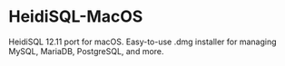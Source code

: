 # HeidiSQL-MacOS
HeidiSQL 12.11 port for macOS. Easy-to-use .dmg installer for managing MySQL, MariaDB, PostgreSQL, and more.
